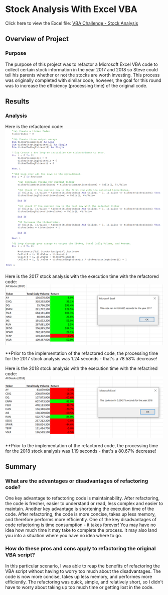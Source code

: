 # Stock Analysis With Excel VBA

Click here to view the Excel file: [VBA Challenge - Stock Analysis](docs/VBA_Challenge.md)

## Overview of Project

### Purpose
The purpose of this project was to refactor a Microsoft Excel VBA code to collect certain stock information in the year 2017 and 2018 so Steve could tell his parents whether or not the stocks are worth investing. This process was originally completed with similar code, however, the goal for this round was to increase the efficiency (processing time) of the original code.

## Results

### Analysis
Here is the refactored code:
![This is an image](https://github.com/dgeroux/Stock-Analysis/blob/main/VBA_Refactored_Code.png)

Here is the 2017 stock analysis with the execution time with the refactored code:
![This is an image](https://github.com/dgeroux/Stock-Analysis/blob/main/VBA_Challenge_2017.png)

**Prior to the implementation of the refactored code, the processing time for the 2017 stock analysis was 1.24 seconds - that's a 78.58% decrease!

Here is the 2018 stock analysis with the execution time with the refactired code:
![This is an image](https://github.com/dgeroux/Stock-Analysis/blob/main/VBA_Challenge_2018.png)

**Prior to the implementation of the refactored code, the processing time for the 2018 stock analysis was 1.19 seconds - that's a 80.67% decrease!

## Summary 

### What are the advantages or disadvantages of refactoring code?
One key advantage to refactoring code is maintainability. After refactoring, the code is fresher, easier to understand or read, less complex and easier to maintain. Another key advantage is shortening the execution time of the code. After refactoring, the code is more concise, takes up less memory, and therefore performs more efficiently. One of the key disadvantages of code refactoring is time consumption - it takes forever! You may have no idea how much time it may take to complete the process. It may also land you into a situation where you have no idea where to go.

### How do these pros and cons apply to refactoring the original VBA script?
In this particular scenario, I was able to reap the benefits of refactoring the VBA script without having to worry too much about the disadvantages. The code is now more concise, takes up less memory, and performes more efficiently. The refactoring was quick, simple, and relatively short, so I didn't have to worry about taking up too much time or getting lost in the code.
